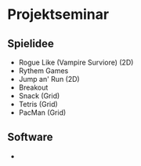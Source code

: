 # Projektseminar

## Spielidee 
-  Rogue Like (Vampire Surviore) (2D)
-  Rythem Games
-  Jump an' Run (2D)
-  Breakout 
-  Snack (Grid)
-  Tetris (Grid)
-  PacMan (Grid)

## Software
-  
 

